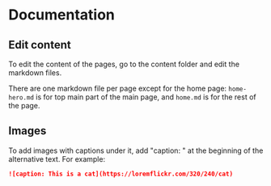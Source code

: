 # Documentation

## Edit content

To edit the content of the pages, go to the content folder and edit the markdown files.

There are one markdown file per page except for the home page: `home-hero.md` is for top main part of the main page,
and `home.md` is for the rest of the page.

## Images

To add images with captions under it, add "caption: " at the beginning of the alternative text.
For example:

```markdown
![caption: This is a cat](https://loremflickr.com/320/240/cat)
```
